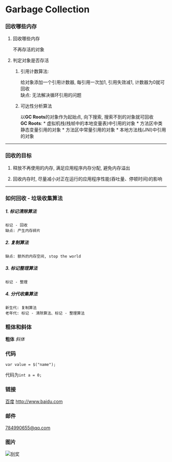 # Garbage Collection

### 回收哪些内存
1. 回收哪些内存
	
	不再存活的对象

2. 判定对象是否存活
    1. 引用计数算法: 
    	
    	给对象添加一个引用计数器, 每引用一次加1, 引用失效减1, 计数器为0就可回收  
        缺点: 无法解决循环引用的问题
    2. 可达性分析算法
		
		以**GC Roots**的对象作为起始点, 向下搜索, 搜索不到的对象就可回收  
		**GC Roots**: 
			* 虚拟机栈(栈帧中的本地变量表)中引用的对象
			* 方法区中类静态变量引用的对象
			* 方法区中常量引用的对象
			* 本地方法栈(JNI)中引用的对象

**********

### 回收的目标
1. 释放不再使用的内存, 满足应用程序内存分配, 避免内存溢出

2. 回收内存时, 尽量减小对正在运行的应用程序性能(吞吐量、停顿时间)的影响

**********

### 如何回收 - 垃圾收集算法
##### 1. 标记清除算法  
	标记 - 回收  
    缺点: 产生内存碎片
##### 2. 复制算法  
	缺点: 额外的内存空间, stop the world
##### 3. 标记整理算法  
	标记 - 整理
##### 4. 分代收集算法  
	新生代: 复制算法
    老年代: 标记 - 清除算法、标记 - 整理算法

### 粗体和斜体
**粗体**
*斜体*

### 代码
```
var value = $("name");
```
代码为```int a = 0;```

### 链接
[百度](http://www.baidu.com)
<http://www.baidu.com>

### 邮件
<784990655@qq.com>

### 图片
![刮奖](http://www.dpfile.com/mwap/mmlong/ad/right-ad.png)